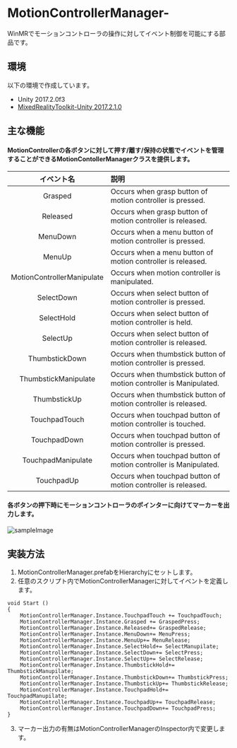 # MotionControllerManager-
WinMRでモーションコントローラの操作に対してイベント制御を可能にする部品です。
## 環境
以下の環境で作成しています。

* Unity 2017.2.0f3
* [MixedRealityToolkit-Unity 2017.2.1.0](https://github.com/Microsoft/MixedRealityToolkit-Unity/releases/tag/2017.2.1.0)

## 主な機能
#### MotionControllerの各ボタンに対して押す/離す/保持の状態でイベントを管理することができるMotionContollerManagerクラスを提供します。

|イベント名|説明|
|:-:|:--|
|Grasped|Occurs when grasp button of motion controller is pressed.|
|Released|Occurs when grasp button of motion controller is released.|
|MenuDown|Occurs when a menu button of motion controller is pressed.|
|MenuUp|Occurs when a menu button of motion controller is released.|
|MotionControllerManipulate|Occurs when motion controller is manipulated.|
|SelectDown|Occurs when select button of motion controller is pressed.|
|SelectHold|Occurs when select button of motion controller is held.|
|SelectUp|Occurs when select button of motion controller is released.|
|ThumbstickDown|Occurs when thumbstick button of motion controller is pressed.|
|ThumbstickManipulate|Occurs when thumbstick button of motion controller is Manipulated.|
|ThumbstickUp|Occurs when thumbstick button of motion controller is released.|
|TouchpadTouch|Occurs when touchpad button of motion controller is touched.|
|TouchpadDown|Occurs when touchpad button of motion controller is pressed.|
|TouchpadManipulate|Occurs when touchpad button of motion controller is Manipulated.|
|TouchpadUp|Occurs when touchpad button of motion controller is released.|

#### 各ボタンの押下時にモーションコントローラのポインターに向けてマーカーを出力します。
![sampleImage](External/images/SampleApp1.png)

## 実装方法
1. MotionControllerManager.prefabをHierarchyにセットします。
2. 任意のスクリプト内でMotionControllerManagerに対してイベントを定義します。
```
void Start () 
{
    MotionControllerManager.Instance.TouchpadTouch += TouchpadTouch;
    MotionControllerManager.Instance.Grasped += GraspedPress;
    MotionControllerManager.Instance.Released+= GraspedRelease;
    MotionControllerManager.Instance.MenuDown+= MenuPress;
    MotionControllerManager.Instance.MenuUp+= MenuRelease;
    MotionControllerManager.Instance.SelectHold+= SelectManupilate;
    MotionControllerManager.Instance.SelectDown+= SelectPress;
    MotionControllerManager.Instance.SelectUp+= SelectRelease;
    MotionControllerManager.Instance.ThumbstickHold+= ThumbstickManupilate;
    MotionControllerManager.Instance.ThumbstickDown+= ThumbstickPress;
    MotionControllerManager.Instance.ThumbstickUp+= ThumbstickRelease;
    MotionControllerManager.Instance.TouchpadHold+= TouchpadManupilate;
    MotionControllerManager.Instance.TouchpadUp+= TouchpadRelease;
    MotionControllerManager.Instance.TouchpadDown+= TouchpadPress;
}
```
3. マーカー出力の有無はMotionControllerManagerのInspector内で変更します。
